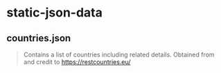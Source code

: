 # static-json-data

## countries.json
> Contains a list of countries including related details. Obtained from and credit to https://restcountries.eu/
